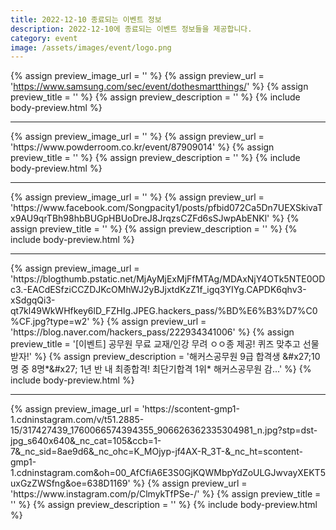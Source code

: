 ```yaml
---
title: 2022-12-10 종료되는 이벤트 정보
description: 2022-12-10에 종료되는 이벤트 정보들을 제공합니다.
category: event
image: /assets/images/event/logo.png
---
```

{% assign preview_image_url = '' %}
{% assign preview_url = 'https://www.samsung.com/sec/event/dothesmartthings/' %}
{% assign preview_title = '' %}
{% assign preview_description = '' %}
{% include body-preview.html %}
<hr>{% assign preview_image_url = '' %}
{% assign preview_url = 'https://www.powderroom.co.kr/event/87909014' %}
{% assign preview_title = '' %}
{% assign preview_description = '' %}
{% include body-preview.html %}
<hr>{% assign preview_image_url = '' %}
{% assign preview_url = 'https://www.facebook.com/Songpacity1/posts/pfbid072Ca5Dn7UEXSkivaTx9AU9qrTBh98hbBUGpHBUoDreJ8JrqzsCZFd6sSJwpAbENKl' %}
{% assign preview_title = '' %}
{% assign preview_description = '' %}
{% include body-preview.html %}
<hr>{% assign preview_image_url = 'https://blogthumb.pstatic.net/MjAyMjExMjFfMTAg/MDAxNjY4OTk5NTE0ODc3.-EACdESfziCCZDJKcOMhWJ2yBJjxtdKzZ1f_igq3YIYg.CAPDK6qhv3-xSdgqQi3-qt7kl49WkWHfkey6lD_FZHIg.JPEG.hackers_pass/%BD%E6%B3%D7%C0%CF.jpg?type=w2' %}
{% assign preview_url = 'https://blog.naver.com/hackers_pass/222934341006' %}
{% assign preview_title = '[이벤트] 공무원 무료 교재/인강 무려 ㅇㅇ종 제공! 퀴즈 맞추고 선물받자!' %}
{% assign preview_description = '해커스공무원 9급 합격생 &amp;#x27;10명 중 8명*&amp;#x27; 1년 반 내 최종합격! 최단기합격 1위* 해커스공무원 감...' %}
{% include body-preview.html %}
<hr>{% assign preview_image_url = 'https://scontent-gmp1-1.cdninstagram.com/v/t51.2885-15/317427439_1760066574394355_906626362335304981_n.jpg?stp=dst-jpg_s640x640&amp;_nc_cat=105&amp;ccb=1-7&amp;_nc_sid=8ae9d6&amp;_nc_ohc=K_MOjyp-jf4AX-R_3T-&amp;_nc_ht=scontent-gmp1-1.cdninstagram.com&amp;oh=00_AfCfiA6E3S0GjKQWMbpYdZoULGJwvayXEKT5uxGzZWSfng&amp;oe=638D1169' %}
{% assign preview_url = 'https://www.instagram.com/p/ClmykTfPSe-/' %}
{% assign preview_title = '' %}
{% assign preview_description = '' %}
{% include body-preview.html %}